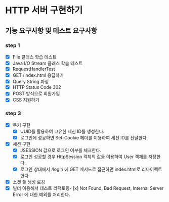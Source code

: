 # HTTP 서버 구현하기

## 기능 요구사항 및 테스트 요구사항
### step 1
- [x] File 클래스 학습 테스트
- [x] Java I/O Stream 클래스 학습 테스트
- [x] RequestHandlerTest
- [x] GET /index.html 응답하기
- [x] Query String 파싱
- [x] HTTP Status Code 302
- [x] POST 방식으로 회원가입
- [x] CSS 지원하기

### step 3
- [x] 쿠키 구현
  - [x] UUID를 활용하여 고유한 세션 ID를 생성한다.
  - [x] 로그인에 성공하면 Set-Cookie 헤더를 이용하여 세션 ID를 전달한다.
- [x] 세션 구현
  - [x] JSESSION 값으로 로그인 여부를 체크한다.
  - [x] 로그인 성공할 경우 HttpSession 객체의 값을 이용하여 User 객체를 저장한다.
  - [x] 로그인 상태에서 /login 에 GET 메서드로 접근하면 index.html로 리다이렉트한다.
  
- [x] 소켓 풀 생성 로깅
- [x] 빌더 이용해서 테스트 리팩토링- [x] Not Found, Bad Request, Internal Server Error 에 대한 예외를 처리한다.